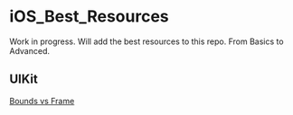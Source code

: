 # iOS_Best_Resources

Work in progress. Will add the best resources to this repo. From Basics to Advanced.

## UIKit

[Bounds vs Frame](https://serialcoder.dev/text-tutorials/ios-tutorials/frame-vs-bounds-in-ios-implementing-a-visual-demonstration/#:~:text=Frame%20refers%20to%20the%20coordinate,coordinate%20system%20of%20the%20view.)

## 